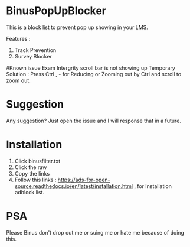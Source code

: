 # BinusPopUpBlocker
This is a block list to prevent pop up showing in your LMS.

Features :
1. Track Prevention
2. Survey Blocker

#Known issue
Exam Intergrity scroll bar is not showing up
Temporary Solution : Press Ctrl , - for Reducing or Zooming out by Ctrl and scroll to zoom out.
# Suggestion
Any suggestion? Just open the issue and I will response that in a future.

# Installation
1. Click binusfilter.txt
2. Click the raw
3. Copy the links
4. Follow this links : https://ads-for-open-source.readthedocs.io/en/latest/installation.html , for Installation adblock list.

# PSA
Please Binus don't drop out me or suing me or hate me because of doing this.
